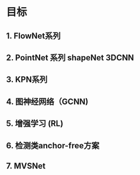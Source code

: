 
# 目标

## 1. FlowNet系列
## 2. PointNet 系列 shapeNet 3DCNN
## 3. KPN系列
## 4. 图神经网络（GCNN)
## 5. 增强学习 (RL)
## 6. 检测类anchor-free方案
## 7. MVSNet
